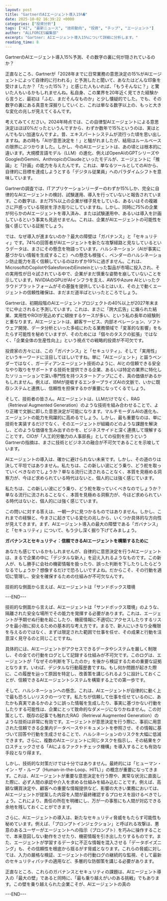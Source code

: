 ```yaml
---
layout: post
title: "GartnerのAIエージェント導入15%�"
date: 2025-10-02 16:39:22 +0000
categories: ["投資分析"]
tags: ["AI", "最新ニュース", "技術動向", "投資", "チップ", "エージェント"]
author: "ALLFORCES編集部"
excerpt: "Gartner: AIエージェント導入15%について詳細に分析します。"
reading_time: 8
---
```


GartnerのAIエージェント導入15%予測、その数字の裏に何が隠されているのか？

正直なところ、Gartnerが「2028年までに日常業務の意思決定の15%がAIエージェントによって自律的に行われる」と予測したと聞いて、あなたはどんな印象を受けましたか？「たった15%？」と感じた人もいれば、「もうそんなに？」と驚いた人もいるかもしれませんね。私自身、この業界を20年近く見てきた経験から言うと、最初は「ふむ、まだそんなものか」と少し懐疑的でした。でも、その数字の裏にある真意を深掘りしていくと、これは単なる数字以上の、もっと大きな変化の兆しが見えてくるんです。

考えてみてください。2024年時点では、この自律型AIエージェントによる意思決定はほぼ0%だったというんですから、わずか数年で15%というのは、実はとんでもない加速なんですよ。昔、エキスパートシステムが流行った頃を思い出しますね。あの時も「AIが意思決定を！」と騒がれましたが、結局はルールベースの限界にぶつかりました。しかし、今のAIエージェントは、あの頃とは根本的に違います。大規模言語モデル（LLM）の進化、例えばOpenAIのGPTシリーズやGoogleのGemini、AnthropicのClaudeといったモデルが、エージェントに「推論」と「計画」の能力を与えたんです。これは、単なるツールとしてのAIから、自律的に目標を達成しようとする「デジタル従業員」へのパラダイムシフトを意味しています。

Gartnerの調査では、ITアプリケーションリーダーのわずか15%しか、完全に自律的なAIエージェントの検討、試験運用、導入を行っていないと報告されています。この数字は、まだ75%以上の企業が様子見をしている、あるいはその複雑さに戸惑っている現状を浮き彫りにしていますね。しかし、同時に75%の企業が何らかのAIエージェントを導入済み、または試験運用中、あるいは導入を計画しているという事実も見逃せません。これは、企業がAIエージェントの可能性を強く感じている証拠でしょう。

では、なぜ導入が進まないのか？最大の障壁は「ガバナンス」と「セキュリティ」です。74%の回答者がAIエージェントを新たな攻撃経路と見なしているというデータは、まさにその懸念を物語っています。ハルシネーション（AIが事実に基づかない情報を生成すること）への懸念も根強く、ベンダーのハルシネーション防止能力を高く信頼しているのはわずか19%に過ぎません。これは、MicrosoftのCopilotやSalesforceのEinsteinといった製品が市場に投入され、その実用性が日々試されている中で、企業がまだ慎重な姿勢を崩していないことを示しています。NVIDIAのGPUがAIインフラを支え、AWSやAzure AIといったクラウドプラットフォームがその基盤を提供しているとはいえ、その上で動くエージェントの信頼性確保は、まだまだ道半ばといったところでしょう。

Gartnerは、初期段階のAIエージェントプロジェクトの40%以上が2027年末までに中止されると予測しています。これは、まさに「誇大広告」に煽られた結果、実用性やROIが見込めずに頓挫するケースが多い、という私の長年の経験則と重なります。AIエージェントは、顧客サービス、内部オペレーション、ソフトウェア開発、データ分析といった多岐にわたる業務領域で「変革的な影響」をもたらす可能性を秘めていますが、そのためには「個々のタスクの拡張」ではなく、「企業全体の生産性向上」という視点での戦略的投資が不可欠です。

投資家の方々には、この「ガバナンス」と「セキュリティ」、そして「実用性」というキーワードに注目してほしいですね。単に「AIエージェント」と謳うベンダーではなく、ガーディアンエージェント技術のように、AIとの信頼できる安全なやり取りをサポートする技術を提供できる企業、あるいは特定の業界に特化したソリューションで深い専門性を持つスタートアップにこそ、真の価値があるかもしれません。例えば、IBMが提唱するエンタープライズAIの文脈で、いかに既存システムと連携し、信頼性を担保するかが重要になってくるでしょう。

そして、技術者の皆さん。AIエージェントは、LLMだけでなく、RAG（Retrieval Augmented Generation）のような技術を組み合わせることで、より正確で文脈に即した意思決定が可能になります。マルチモーダルAIの進化も、エージェントの能力を飛躍的に高めるでしょう。しかし、最も重要なのは、単に技術を実装するだけでなく、そのエージェントが組織のどのような課題を解決し、どのような価値を生み出すのかを、ビジネスサイドと深く連携して理解することです。CIOが「人工的労働力の人事部長」としての役割を担うというGartnerの指摘は、まさに技術とビジネスの融合が不可欠であることを示唆しています。

AIエージェントの導入は、確かに避けられない未来です。しかし、その道のりは決して平坦ではありません。私たちは、この新しい波にどう乗り、どう舵を取っていくべきなのでしょうか？単なる流行に流されることなく、本質を見極める洞察力が、今ほど求められている時代はないと、個人的には強く感じています。

私たちは、この新しい波にどう乗り、どう舵を取っていくべきなのでしょうか？単なる流行に流されることなく、本質を見極める洞察力が、今ほど求められている時代はないと、個人的には強く感じています。

この問いに対する答えは、一朝一夕に見つかるものではありません。しかし、これまでの経験と、今まさに起きている変化の兆しから、いくつか具体的な方向性が見えてきます。まず、AIエージェント導入の最大の障壁である「ガバナンス」と「セキュリティ」について、もう少し深く掘り下げてみましょう。

**ガバナンスとセキュリティ：信頼できるAIエージェントを構築するために**

あなたも感じているかもしれませんが、自律的に意思決定を行うAIエージェントは、まるで企業の中に「デジタルな新人」を迎え入れるようなものです。この新人が、もし勝手に会社の機密情報を扱ったり、誤った判断を下したりしたらどうなるでしょうか？想像するだけで恐ろしいですよね。だからこそ、その行動を適切に管理し、安全を確保するための仕組みが不可欠なんです。

技術的な側面から言えば、AIエージェントは「サンドボックス環境

---END---

技術的な側面から言えば、AIエージェントは「サンドボックス環境」のような、隔離された安全な場所でその能力を発揮する必要があります。これは、エージェントが予期せぬ行動を起こしたり、機密情報に不適切にアクセスしたりするリスクを最小限に抑えるための基本的な考え方です。まるで、新人にいきなり全権限を与えるのではなく、まずは限定された範囲で仕事を任せ、その成果と行動を注意深く見守るのと同じことですね。

具体的には、AIエージェントがアクセスできるデータやシステムを厳しく制限し、その全ての行動をログとして記録する仕組みが不可欠です。このログは、エージェントが「なぜその判断を下したのか」を後から検証するための重要な証拠となります。いわば、デジタルな行動履歴書ですね。もし何か問題が起きた際に、この履歴を辿って原因を特定し、改善策を講じられるように設計しておくことが、信頼できるAIエージェントシステムを構築する上での第一歩です。

そして、ハルシネーションへの懸念。これは、AIエージェントが自律的に動く上で最も恐ろしいリスクの一つです。私たちが信頼して仕事を任せているのに、あたかも真実であるかのように誤った情報を生成したり、事実に基づかない行動をしたりする可能性は、企業にとって致命的なダメージになりかねません。この対策として、既存の記事でも触れたRAG（Retrieval Augmented Generation）のような技術は非常に有効です。エージェントが意思決定を行う際に、事前に用意された信頼できる企業内データベースやドキュメントを参照させ、その情報に基づいて回答や行動を生成させることで、ハルシネーションのリスクを大幅に低減できます。さらに、複数のAIエージェントに同じタスクを指示し、その結果をクロスチェックさせる「AIによるファクトチェック機構」を導入することも有効な手段となり得ます。

しかし、技術的な対策だけでは十分ではありません。最終的には「ヒューマン・イン・ザ・ループ（Human-in-the-Loop、HITL）」の概念が重要になってきます。これは、AIエージェントが重要な意思決定を行う際や、異常な状況に直面した際に、必ず人間の承認や介入を求める仕組みを組み込むことです。例えば、高額な購買決定や、顧客への重要な情報提供など、影響の大きい業務においては、AIエージェントが提案した内容を人間が最終確認するプロセスを設けるべきでしょう。これにより、責任の所在を明確にし、万が一の事態にも人間が対応できる余地を残しておくことができます。

さらに、AIエージェントの導入は、新たなセキュリティ脅威をもたらす可能性も秘めています。例えば、「プロンプトインジェクション」と呼ばれる攻撃は、悪意のあるユーザーがエージェントへの指示（プロンプト）を巧みに操作することで、本来意図しない動作をさせたり、機密情報を引き出したりするものです。また、エージェントが学習するデータに不正な情報を混入させる「データポイズニング」も、その信頼性を根底から揺るがす脅威となります。これらの脅威に対しては、入力の厳格な検証、エージェントの行動ログの継続的な監視、そして最新のセキュリティパッチの適用など、多層的な防御策を講じる必要があります。

正直なところ、これらのガバナンスとセキュリティの課題は、AIエージェント導入の「最大の壁」であると同時に、「最も乗り越えがいのある挑戦」でもあります。この壁を乗り越えられた企業こそが、AIエージェントの真の

---END---